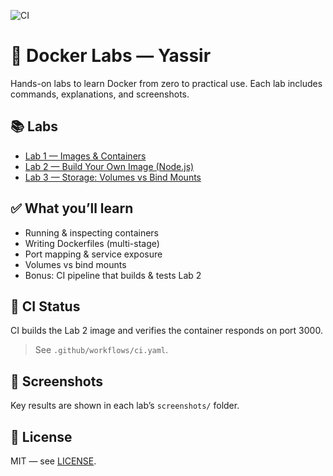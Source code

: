 ![CI](https://github.com/yassirrah/docker-labs/actions/workflows/ci.yaml/badge.svg)



# 🐳 Docker Labs — Yassir

Hands-on labs to learn Docker from zero to practical use. Each lab includes
commands, explanations, and screenshots.

## 📚 Labs
- [Lab 1 — Images & Containers](./lab1_images_containers/notes.md)
- [Lab 2 — Build Your Own Image (Node.js)](./lab2_dockerfile/notes.md)
- [Lab 3 — Storage: Volumes vs Bind Mounts](./lab3_storage/notes.md)

## ✅ What you’ll learn
- Running & inspecting containers
- Writing Dockerfiles (multi-stage)
- Port mapping & service exposure
- Volumes vs bind mounts
- Bonus: CI pipeline that builds & tests Lab 2

## 🧪 CI Status
CI builds the Lab 2 image and verifies the container responds on port 3000.

> See `.github/workflows/ci.yaml`.

## 📸 Screenshots
Key results are shown in each lab’s `screenshots/` folder.

## 📝 License
MIT — see [LICENSE](./LICENSE).
